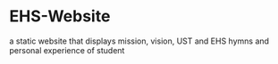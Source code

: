 # EHS-Website
a static website that displays mission, vision, UST and EHS hymns and personal experience of student
